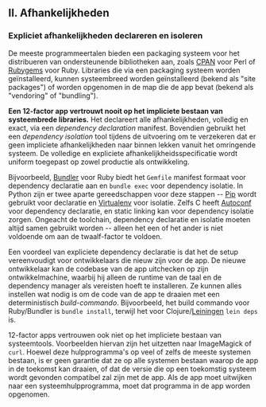 ## II. Afhankelijkheden
### Expliciet afhankelijkheden declareren en isoleren

De meeste programmeertalen bieden een packaging systeem voor het distribueren van ondersteunende bibliotheken aan, zoals [CPAN](http://www.cpan.org/) voor Perl of [Rubygems](http://rubygems.org/) voor Ruby. Libraries die via een packaging systeem worden geïnstalleerd, kunnen systeembreed worden geïnstalleerd (bekend als "site packages") of worden opgenomen in de map die de app bevat (bekend als "vendoring" of "bundling").

**Een 12-factor app vertrouwt nooit op het impliciete bestaan van systeembrede libraries.** Het declareert alle afhankelijkheden, volledig en exact, via een *dependency declaration* manifest. Bovendien gebruikt het een *dependency isolation* tool tijdens de uitvoering om te verzekeren dat er geen impliciete afhankelijkheden naar binnen lekken vanuit het omringende systeem. De volledige en expliciete afhankelijkheidsspecificatie wordt uniform toegepast op zowel productie als ontwikkeling.

Bijvoorbeeld, [Bundler](https://bundler.io/) voor Ruby biedt het `Gemfile` manifest formaat voor dependency declaratie aan en `bundle exec` voor dependency isolatie. In Python zijn er twee aparte gereedschappen voor deze stappen -- [Pip](http://www.pip-installer.org/en/latest/) wordt gebruikt voor declaratie en [Virtualenv](http://www.virtualenv.org/en/latest/) voor isolatie. Zelfs C heeft [Autoconf](http://www.gnu.org/s/autoconf/) voor dependency declaratie, en static linking kan voor dependency isolatie zorgen. Ongeacht de toolchain, dependency declaratie en isolatie moeten altijd samen gebruikt worden -- alleen het een of het ander is niet voldoende om aan de twaalf-factor te voldoen.

Een voordeel van expliciete dependency declaratie is dat het de setup vereenvoudigt voor ontwikkelaars die nieuw zijn voor de app. De nieuwe ontwikkelaar kan de codebase van de app uitchecken op zijn ontwikkelmachine, waarbij hij alleen de runtime van de taal en de dependency manager als vereisten hoeft te installeren. Ze kunnen alles instellen wat nodig is om de code van de app te draaien met een deterministisch *build-commando*.  Bijvoorbeeld, het build commando voor Ruby/Bundler is `bundle install`, terwijl het voor Clojure/[Leiningen](https://github.com/technomancy/leiningen#readme) `lein deps` is.

12-factor apps vertrouwen ook niet op het impliciete bestaan van systeemtools. Voorbeelden hiervan zijn het uitzetten naar ImageMagick of `curl`. Hoewel deze hulpprogramma's op veel of zelfs de meeste systemen bestaan, is er geen garantie dat ze op alle systemen bestaan waarop de app in de toekomst kan draaien, of dat de versie die op een toekomstig systeem wordt gevonden compatibel zal zijn met de app. Als de app moet uitwijken naar een systeemhulpprogramma, moet dat programma in de app worden opgenomen.